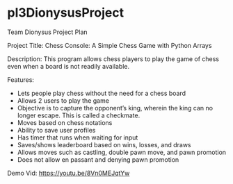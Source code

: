 # pl3DionysusProject

Team Dionysus Project Plan

Project Title: Chess Console: A Simple Chess Game with Python Arrays

Description: This program allows chess players to play the game of chess even when a board is not readily available.

Features: 
- Lets people play chess without the need for a chess board
- Allows 2 users to play the game
- Objective is to capture the opponent’s king, wherein the king can no longer escape. This is called a checkmate. 
- Moves based on chess notations
- Ability to save user profiles
- Has timer that runs when waiting for input
- Saves/shows leaderboard based on wins, losses, and draws
- Allows moves such as castling, double pawn move, and pawn promotion
- Does not allow en passant and denying pawn promotion

Demo Vid:
https://youtu.be/8Vn0MEJqtYw 
